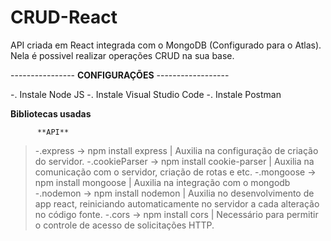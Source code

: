 # CRUD-React
API criada em React integrada com o MongoDB (Configurado para o Atlas).
Nela é possivel realizar operações CRUD na sua base.

---------------- **CONFIGURAÇÕES** ------------------

-. Instale Node JS
-. Instale Visual Studio Code
-. Instale Postman 

   **Bibliotecas usadas**

          **API**
> -.express -> npm install express | Auxilia na configuração de criação do servidor. 
> -.cookieParser -> npm install cookie-parser | Auxilia na comunicação com o servidor, criação de rotas e etc.
> -.mongoose -> npm install mongoose | Auxilia na integração com o mongodb
> -.nodemon -> npm install nodemon | Auxilia no desenvolvimento de app react, reiniciando automaticamente no servidor a cada alteração no código fonte.
> -.cors -> npm install cors | Necessário para permitir o controle de acesso de solicitações HTTP.
